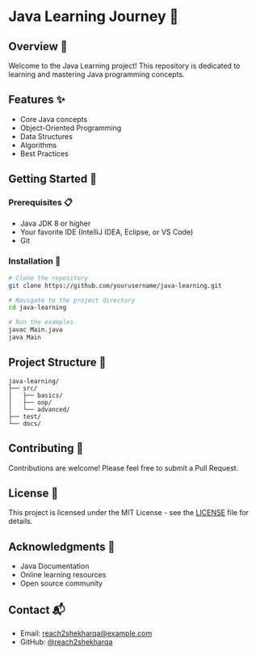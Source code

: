 # Java Learning Journey 🚀

## Overview 📖
Welcome to the Java Learning project! This repository is dedicated to learning and mastering Java programming concepts.

## Features ✨
- Core Java concepts
- Object-Oriented Programming
- Data Structures
- Algorithms
- Best Practices

## Getting Started 🎯

### Prerequisites 📋
- Java JDK 8 or higher
- Your favorite IDE (IntelliJ IDEA, Eclipse, or VS Code)
- Git

### Installation 🔧
```bash
# Clone the repository
git clone https://github.com/yourusername/java-learning.git

# Navigate to the project directory
cd java-learning

# Run the examples
javac Main.java
java Main
```

## Project Structure 📁
```
java-learning/
├── src/
│   ├── basics/
│   ├── oop/
│   └── advanced/
├── test/
└── docs/
```

## Contributing 🤝
Contributions are welcome! Please feel free to submit a Pull Request.

## License 📄
This project is licensed under the MIT License - see the [LICENSE](LICENSE) file for details.

## Acknowledgments 🙏
- Java Documentation
- Online learning resources
- Open source community

## Contact 📬
- Email: reach2shekharqa@example.com
- GitHub: [@reach2shekharqa](https://github.com/reach2shekharqa/)



